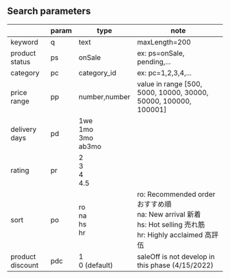 ## Search parameters

|                  | param | type                          | note                                                                                                  |
|------------------|-------|-------------------------------|-------------------------------------------------------------------------------------------------------|
| keyword          | q     | text                          | maxLength=200                                                                                         |
| product status   | ps    | onSale                        | ex: ps=onSale, pending,...                                                                            |
| category         | pc    | category_id                   | ex: pc=1,2,3,4,...                                                                                    |
| price range      | pp    | number,number                 | value in range [500, 5000, 10000, 30000, 50000, 100000, 100001]                                       |
| delivery days    | pd    | 1we <br>1mo <br>3mo <br>ab3mo |                                                                                                       |
| rating           | pr    | 2<br>3<br>4<br>4.5            |                                                                                                       |
| sort             | po    | ro<br>na<br>hs<br>hr          | ro: Recommended order おすすめ順 <br>na: New arrival 新着<br>hs: Hot selling 売れ筋<br>hr: Highly acclaimed 高評伍 |
| product discount | pdc   | 1 <br>0 (default)             | saleOff is not develop in this phase (4/15/2022)                                                      |
